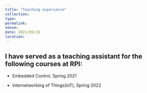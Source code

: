 ```yaml
---
title: "Teaching experience"
collection: 
type: 
permalink: 
venue: 
date: 2021/05/16
location: 
---
```


## I have served as a teaching assistant for the following courses at RPI:


* Embedded Control, Spring 2021


* Internetworking of Things(IoT), Spring 2022



